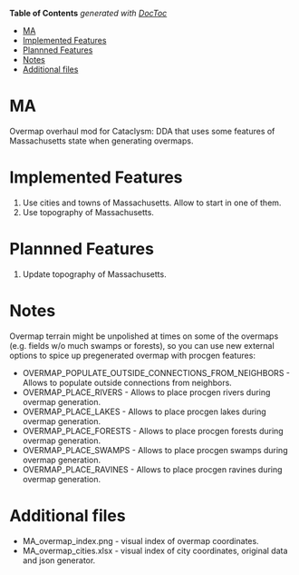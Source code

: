 <!-- START doctoc generated TOC please keep comment here to allow auto update -->
<!-- DON'T EDIT THIS SECTION, INSTEAD RE-RUN doctoc TO UPDATE -->
**Table of Contents**  *generated with [DocToc](https://github.com/thlorenz/doctoc)*

- [MA](#ma)
- [Implemented Features](#implemented-features)
- [Plannned Features](#plannned-features)
- [Notes](#notes)
- [Additional files](#additional-files)

<!-- END doctoc generated TOC please keep comment here to allow auto update -->

# MA

Overmap overhaul mod for Cataclysm: DDA that uses some features of Massachusetts state when generating overmaps.

# Implemented Features

1. Use cities and towns of Massachusetts. Allow to start in one of them.
2. Use topography of Massachusetts.

# Plannned Features

1. Update topography of Massachusetts.

# Notes

Overmap terrain might be unpolished at times on some of the overmaps (e.g. fields w/o much swamps or forests), so you can use new external options to spice up pregenerated overmap with procgen features:

* OVERMAP_POPULATE_OUTSIDE_CONNECTIONS_FROM_NEIGHBORS - Allows to populate outside connections from neighbors.
* OVERMAP_PLACE_RIVERS - Allows to place procgen rivers during overmap generation.
* OVERMAP_PLACE_LAKES - Allows to place procgen lakes during overmap generation.
* OVERMAP_PLACE_FORESTS - Allows to place procgen forests during overmap generation.
* OVERMAP_PLACE_SWAMPS - Allows to place procgen swamps during overmap generation.
* OVERMAP_PLACE_RAVINES - Allows to place procgen ravines during overmap generation.

# Additional files

* MA_overmap_index.png - visual index of overmap coordinates.
* MA_overmap_cities.xlsx - visual index of city coordinates, original data and json generator.
